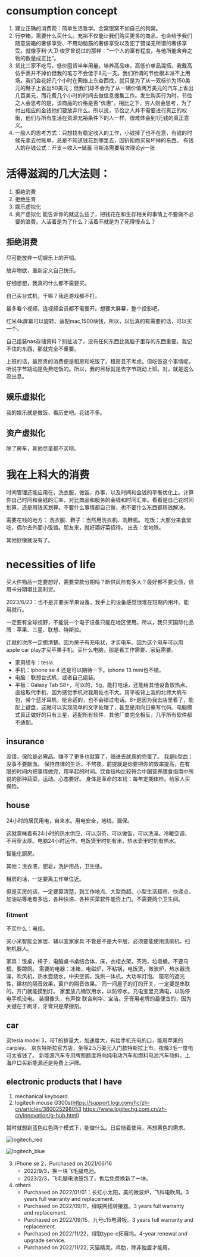 # consumption concept
1. 建立正确的消费观：简单生活哲学。金窝银窝不如自己的狗窝。
2. 行李箱，需要什么买什么。充裕不仅能让我们购买更多的商品，也会给予我们随意装箱的奢侈享受、不用动脑筋的奢侈享受以及犯了错误无所谓的奢侈享受。就像亨利·大卫·梭罗曾说过的那样：“一个人的富有程度，与他所能舍弃之物的数量成正比”。
3. 货比三家不吃亏，低价囤货半年用量。培养高品味，高低价单品混搭。我戴高仿手表并不掉价但我的笔芯不会低于8元一支。我们所谓的节俭根本派不上用场。我们会花好几个小时在网络上东查西找，就只是为了从一双标价为150美元的鞋子上省出50美元；但我们却不会为了从一辆价值两万美元的汽车上省出几百美元，而花费几个小时的时间去做信息搜集工作。发生购买行为时，节俭之人会思考的是，该商品的价格是否“优惠”。相比之下，穷人则会思考，为了付出相应的金钱他们要放弃什么。所以说，节俭之人并不需要进行真正的权衡，他们与所有生活在资源充裕条件下的人一样，很难体会到1元钱的真正意义。
4. 一般人的思考方式：只想找有稳定收入的工作，小钱掉了也不在意，有钱的时候先拿去付账单，总是不知道钱花到哪里去，因折扣而买易坏掉的东西。
有钱人的存钱公式：开支＝收入➖储蓄
马斯洛需要层次理论yi一张

# 活得滋润的几大法则：
1. 拒绝消费
2. 拒绝生育
3. 娱乐虚拟化
4. 资产虚拟化
能告诉你的就这么些了，把钱花在和生存相关的事情上不要做不必要的浪费。人活着是为了什么？活着不就是为了死得慢点么？
## 拒绝消费
尽可能放弃一切娱乐上的开销。

放弃物欲，重新定义自己快乐。

仔细想想，我真的什么都不需要买。

自己买台式机，干嘛？我连游戏都不打。

最多看个视频，连视频会员都不需要开。想要大屏幕，整个投影吧。

红米4k屏幕可以旋转、适配mac,1500块钱，所以，以后真的有需要的话，可以买一个。

自己组装nas存储资料？别扯淡了，没有任何东西比我脑子里存的东西重要。我记不住的东西，那就完全不重要。

上班的话，最昂贵的消费便是租房和吃饭了。租房且不考虑。但吃饭这个事情呢，听说字节跳动是免费吃饭的。所以，我的目标就是去字节跳动上班。对，就是这么没出息。

## 娱乐虚拟化
我的娱乐就是做饭、看历史吧。花钱不多。
## 资产虚拟化
除了房车，其他尽量都不买呗。
# 我在上科大的消费
时间管理还能应用在，洗衣服，做饭，办事，以及时间和金钱的平衡优化上。计算你自己时间和金钱的汇率，对比商品和服务的金钱和时间汇率。看看是自己花时间划算，还是用钱买划算。不要什么事情都自己做，也不要什么东西都用钱解决。

需要花钱的地方：
洗衣服、鞋子：当然用洗衣机、洗鞋机。
吃饭：大部分来食堂吃，偶尔去外面小饭馆。朋友来，就好酒好菜招待。
出去：坐地铁。

其他好像就没有了。
# necessities of life
买大件物品一定要想好，需要贷款分期吗？断供风险有多大？最好都不要负债，信用卡分期堪比高利贷。

2023/6/23：也不是非要买苹果设备，我手上的设备感觉很难在短期内用坏。能用就行。

一定要有全球视野，不能说一个电子设备只能在地区使用。所以，我只买国际化品牌：苹果、三星、联想、特斯拉。

迁就的次序一定想清楚。因为房子有充电状，才买电车。因为这个电车可以用apple car play才买苹果手机。买什么电脑，那是看工作需要、家庭需要。

- 家用轿车：tesla.
- 手机：iphone se 4 还是可以期待一下。iphone 13 mini也不错。
- 电脑：联想台式机，或者自己组装。
- 平板：Galaxy Tab S8+，可以的，5g，能打电话，还能给其他设备放热点。直接取代手机，因为感觉手机对我用处也不大。用平板背上我的北师大帆布包，带个蓝牙耳机，挺合适的，也不会错过电话。8+是因为我去店里看了，能配上键盘，这就可以实现简单的文字处理了，甚至是用向日葵写代码。电脑模式真正做好的只有三星，适配所有软件，其他厂商完全相反，几乎所有软件都不适配。
## insurance
没错，保险是必需品。赚不了更多也就算了，赔进去就真的完蛋了。
我是b型血；没事不要献血。
保持自律的生活，不熬夜。前提就是你要把你的效率提高，在有限的时间内把事情做完，用早起的时间。饮食结构比较符合中国营养膳食指南中所说的那种蔬菜。运动。心态要好。
身体是革命的本钱：每年定期体检。给家人买保险。
## house
24小时的居民用电，自来水。用电安全，地线，漏保。

这就意味着有24小时的热水供应，可以泡茶，可以做饭，可以洗澡。冷暖空调，不用穿太厚。电脑24小时运作。电饭煲里时刻有米，热水壶里时刻有热水。

智能化厨房。

其他：洗衣液，肥皂，洗护用品，卫生纸。

租房的话，一定要离工作单位近。

但是买房的话，一定要算清楚，到工作地点、大型商超、小型生活超市、快递点、加油站等地有多远，各种快递、各种买菜软件能否上门。不需要两个卫生间。
### fitment
不买什么：电视。

买小米智能全家居、辅以宜家家具
不管是不是大平层，必须要能使用洗碗机、扫地机器人。

家具：饭桌，椅子，电脑桌书桌结合体，床，衣柜衣架。茶海，垃圾桶。不要马桶，要蹲厕。
需要的电器：冰箱，电磁炉，不粘锅，电饭煲，微波炉，热水器洗澡，吹风机，热水壶烧水，中央空调，洗烘一体机，大功率灯泡。
窗帘的遮光性，建材的隔音效果，窗户的隔音效果。
同一间屋子的灯的开关，一定要是串联的。开门就能摸到灯。
家里放几桶饮用水，以防停水。充电宝里充满电，以防停电手机没电。
装摄像头，有声控
联合利华、宝洁。牙膏用老牌的最便宜的，因为关键在于刷牙，牙膏只是摩擦剂。
## car
买tesla model 3，带T的排量大，加速度大，有给手机充电的口，能用苹果的 carplay。
京东特斯拉官方店，坐等2.5万美元入门款特斯拉上市。夜晚3毛一度电可太省钱了。
新能源汽车专用牌照额度将向纯电动汽车和燃料电池汽车倾斜。上海户口买新能源还是免费上沪牌。
## electronic products that I have
1. mechanical keyboard. 
2. logitech mouse G300s(https://support.logi.com/hc/zh-cn/articles/360025298053   https://www.logitechg.com.cn/zh-cn/innovation/g-hub.html)

暂时就想到蓝色红色两个模式下，能做什么。日后随着使用，再想黄色的需求。

![logitech_red](../images/logitech_red.png "logitech_red")

![logitech_blue](../images/logitech_blue.png "logitech_blue")

3. iPhone se 2，Purchased on 2021/06/16
   - 2022/9/3，换一块飞毛腿电池。
   - 2023/2/3，飞毛腿电池鼓包了，售后免费换新了一块。
4. others
   - Purchased on 2022/01/01：长虹小太阳，美的微波炉，飞科电吹风。3 years full warranty and replacement.
   - Purchased on 2022/09/11，绿联网线转接器。3 years full warranty and replacement.
   - Purchased on 2022/09/15，九号c15电滑板。3 years full warranty and replacement.
   - Purchased on 2022/11/22，绿联type-c拓展坞。4-year renewal and upgrade service.
   - Purchased on 2022/11/22, 天猫精灵。鸡肋，除非独居才能用。